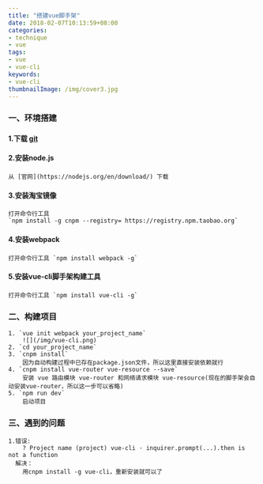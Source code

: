 ```yaml
---
title: "搭建vue脚手架"
date: 2018-02-07T10:13:59+08:00
categories:
- technique
- vue
tags:
- vue
- vue-cli
keywords:
- vue-cli
thumbnailImage: /img/cover3.jpg
---
```


<!--more-->
### 一、环境搭建
#### 1.下载 [git](https://git-scm.com/downloads)
#### 2.安装node.js
    从 [官网](https://nodejs.org/en/download/) 下载 

#### 3.安装淘宝镜像
    打开命令行工具
    `npm install -g cnpm --registry= https://registry.npm.taobao.org`
#### 4.安装webpack
    打开命令行工具 `npm install webpack -g`
#### 5.安装vue-cli脚手架构建工具
    打开命令行工具 `npm install vue-cli -g`

### 二、构建项目
    1. `vue init webpack your_project_name`  
        ![](/img/vue-cli.png)  
    2. `cd your_project_name`  
    3. `cnpm install`  
        因为自动构建过程中已存在package.json文件，所以这里直接安装依赖就行
    4. `cnpm install vue-router vue-resource --save`  
        安装 vue 路由模块 vue-router 和网络请求模块 vue-resource(现在的脚手架会自动安装vue-router，所以这一步可以省略)
    5. `npm run dev`  
        启动项目

### 三、遇到的问题
    1.错误:
        ? Project name (project) vue-cli · inquirer.prompt(...).then is not a function
      解决：
        用cnpm install -g vue-cli，重新安装就可以了          